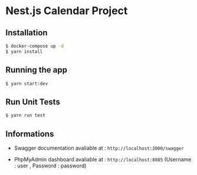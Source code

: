 # Nest.js Calendar Project

## Installation

```bash
$ docker-compose up -d
$ yarn install
```

## Running the app

```bash
$ yarn start:dev
```

## Run Unit Tests

```bash
$ yarn run test
```

## Informations

- Swagger documentation avaliable at : `http://localhost:3000/swagger`

- PhpMyAdmin dashboard avaliable at : `http://localhost:8085` (Username : user , Password : password)
